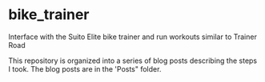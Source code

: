 # bike_trainer
Interface with the Suito Elite bike trainer and run workouts similar to Trainer Road

This repository is organized into a series of blog posts describing the steps I took. 
The blog posts are in the 'Posts" folder.
